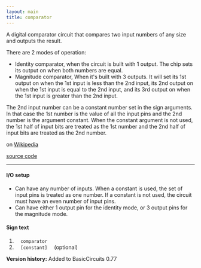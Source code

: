 ```yaml
---
layout: main
title: comparator
---
```


A digital comparator circuit that compares two input numbers of any size and outputs the result.

There are 2 modes of operation:
- Identity comparator, when the circuit is built with 1 output. The chip sets its output on when both numbers are equal.
- Magnitude comparator, When it's built with 3 outputs. It will set its 1st output on when the 1st input is less than the 2nd input, its 2nd output on when the 1st input is equal to the 2nd input, and its 3rd output on when the 1st input is greater than the 2nd input.

The 2nd input number can be a constant number set in the sign arguments. In that case the 1st number is the value of all the input pins and the 2nd number is the argument constant. When the constant argument is not used, the 1st half of input bits are treated as the 1st number and the 2nd half of input bits are treated as the 2nd number.

on [Wikipedia](http://en.wikipedia.org/wiki/Digital_comparator)

[source code](https://github.com/eisental/BasicCircuits/blob/master/src/main/java/org/tal/basiccircuits/comparator.java)
    
* * *


#### I/O setup 
* Can have any number of inputs. When a constant is used, the set of input pins is treated as one number. If a constant is not used, the circuit must have an even number of input pins.
* Can have either 1 output pin for the identity mode, or 3 output pins for the magnitude mode.

#### Sign text
1. `   comparator   `
2. `   [constant]   ` (optional)

__Version history:__ Added to BasicCircuits 0.77